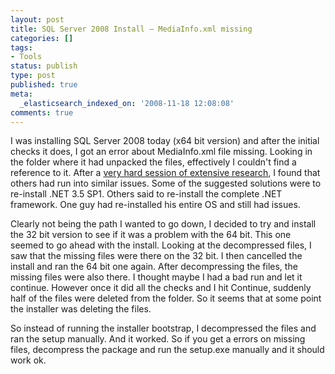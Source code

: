 ```yaml
---
layout: post
title: SQL Server 2008 Install – MediaInfo.xml missing
categories: []
tags:
- Tools
status: publish
type: post
published: true
meta:
  _elasticsearch_indexed_on: '2008-11-18 12:08:08'
comments: true
---
```

<p>I was installing SQL Server 2008 today (x64 bit version) and after the initial checks it does, I got an error about MediaInfo.xml file missing. Looking in the folder where it had unpacked the files, effectively I couldn't find a reference to it. After a <a href="http://www.google.com">very hard session of extensive research</a>, I found that others had run into similar issues. Some of the suggested solutions were to re-install .NET 3.5 SP1. Others said to re-install the complete .NET framework. One guy had re-installed his entire OS and still had issues. </p>  <p>Clearly not being the path I wanted to go down, I decided to try and install the 32 bit version to see if it was a problem with the 64 bit. This one seemed to go ahead with the install. Looking at the decompressed files, I saw that the missing files were there on the 32 bit. I then cancelled the install and ran the 64 bit one again. After decompressing the files, the missing files were also there. I thought maybe I had a bad run and let it continue. However once it did all the checks and I hit Continue, suddenly half of the files were deleted from the folder. So it seems that at some point the installer was deleting the files. </p>  <p>So instead of running the installer bootstrap, I decompressed the files and ran the setup manually. And it worked. So if you get a errors on missing files, decompress the package and run the setup.exe manually and it should work ok.</p>
